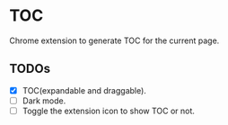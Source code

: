# TOC

Chrome extension to generate TOC for the current page.

## TODOs

- [x] TOC(expandable and draggable).
- [ ] Dark mode.
- [ ] Toggle the extension icon to show TOC or not.
